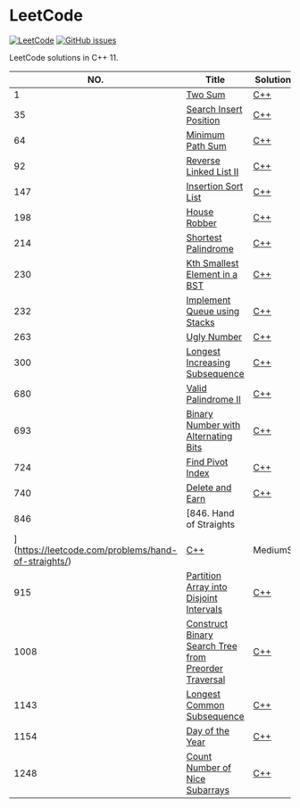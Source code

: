LeetCode
========

[![LeetCode](https://img.shields.io/badge/LeetCode-MuuJian-brightgreen.svg)](https://github.com/MuuJian/LeetCode) 
[![GitHub issues](https://img.shields.io/github/issues/MuuJian/LeetCode.svg?colorB=blue)](https://github.com/MuuJian/LeetCode/issues)


LeetCode solutions in C++ 11.

|NO.|Title|Solution|Difficulty|
|---|-----|--------|----------|
|1|[Two Sum](https://leetcode.com/problems/two-sum/)|[C++](1.%20Two%20Sum/solution.h)|Easy|
|35|[Search Insert Position](https://leetcode.com/problems/search-insert-position/)|[C++](35.%20Search%20Insert%20Position/solution.h)|Easy|
|64|[Minimum Path Sum](https://leetcode.com/problems/minimum-path-sum/)|[C++](64.%20Minimum%20Path%20Sum/solution.h)|Medium|
|92|[Reverse Linked List II](https://leetcode.com/problems/reverse-linked-list-ii/)|[C++](92.%20Reverse%20Linked%20List%20II/solution.h)|Easy|
|147|[Insertion Sort List](https://leetcode.com/problems/insertion-sort-list/)|[C++](147.%20Insertion%20Sort%20List/solution.h)|Medium|
|198|[House Robber](https://leetcode.com/problems/house-robber/)|[C++](198.%20House%20Robber/solution.h)|Easy|
|214|[Shortest Palindrome](https://leetcode.com/problems/shortest-palindrome/)|[C++](214.%20Shortest%20Palindrome/solution.h)|Hard|
|230|[Kth Smallest Element in a BST](https://leetcode.com/problems/kth-smallest-element-in-a-bst/)|[C++](230.%20Kth%20Smallest%20Element%20in%20a%20BST/solution.h)|Medium|
|232|[Implement Queue using Stacks](https://leetcode.com/problems/implement-queue-using-stacks/)|[C++](232.%20Implement%20Queue%20using%20Stacks/solution.h)|Easy|
|263|[Ugly Number](https://leetcode.com/problems/ugly-number/)|[C++](263.%20Ugly%20Number/solution.h)|Easy|
|300|[Longest Increasing Subsequence](https://leetcode.com/problems/longest-increasing-subsequence/)|[C++](300.%20Longest%20Increasing%20Subsequence/solution.h)|Medium|
|680|[Valid Palindrome II](https://leetcode.com/problems/valid-palindrome-ii/)|[C++](680.%20Valid%20Palindrome%20II/solution.h)|Easy|
|693|[Binary Number with Alternating Bits](https://leetcode.com/problems/binary-number-with-alternating-bits/)|[C++](693.%20Binary%20Number%20with%20Alternating%20Bits/solution.h)|Easy|
|724|[Find Pivot Index](https://leetcode.com/problems/find-pivot-index/)|[C++](724.%20Find%20Pivot%20Index/solution.h)|Easy|
|740|[Delete and Earn](https://leetcode.com/problems/delete-and-earn/)|[C++](740.%20Delete%20and%20Earn/solution.h)|Medium|
|846|[846. Hand of Straights
](https://leetcode.com/problems/hand-of-straights/)|[C++](846.%20Hand%20of%20Straights/solution.h)|MediumS|
|915|[Partition Array into Disjoint Intervals](https://leetcode.com/problems/partition-array-into-disjoint-intervals/)|[C++](915.%20Partition%20Array%20into%20Disjoint%20Intervals/solution.h)|Medium|
|1008|[Construct Binary Search Tree from Preorder Traversal](https://leetcode.com/problems/construct-binary-search-tree-from-preorder-traversal/)|[C++](1008.%20Construct%20Binary%20Search%20Tree%20from%20Preorder%20Traversal/solution.h)|Medium|
|1143|[Longest Common Subsequence](https://leetcode.com/problems/longest-common-subsequence/submissions/)|[C++](1143.%20Longest%20Common%20Subsequence/solution.h)|Medium|
|1154|[Day of the Year](https://leetcode.com/problems/day-of-the-year/)|[C++](1154.%20Day%20of%20the%20Year/solution.h)|Easy|
|1248|[Count Number of Nice Subarrays](https://leetcode.com/problems/count-number-of-nice-subarrays/)|[C++](1248.%20Count%20Number%20of%20Nice%20Subarrays/solution.h)|Medium|